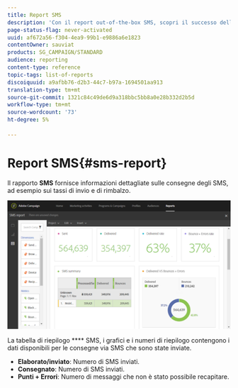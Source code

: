 ```yaml
---
title: Report SMS
description: 'Con il report out-of-the-box SMS, scopri il successo delle tue consegne di SMS. '
page-status-flag: never-activated
uuid: af672a56-f304-4ea9-99b1-e9886a6e1823
contentOwner: sauviat
products: SG_CAMPAIGN/STANDARD
audience: reporting
content-type: reference
topic-tags: list-of-reports
discoiquuid: a9afbb76-d2b3-44c7-b97a-1694501aa913
translation-type: tm+mt
source-git-commit: 1321c84c49de6d9a318bbc5bb8a0e28b332d2b5d
workflow-type: tm+mt
source-wordcount: '73'
ht-degree: 5%

---
```



# Report SMS{#sms-report}

Il rapporto **SMS** fornisce informazioni dettagliate sulle consegne degli SMS, ad esempio sui tassi di invio e di rimbalzo.

![](assets/dynamic_report_sms.png)

La tabella di riepilogo **** SMS, i grafici e i numeri di riepilogo contengono i dati disponibili per le consegne via SMS che sono state inviate.

* **Elaborato/inviato**: Numero di SMS inviati.
* **Consegnato**: Numero di SMS inviati.
* **Punti + Errori**: Numero di messaggi che non è stato possibile recapitare.

